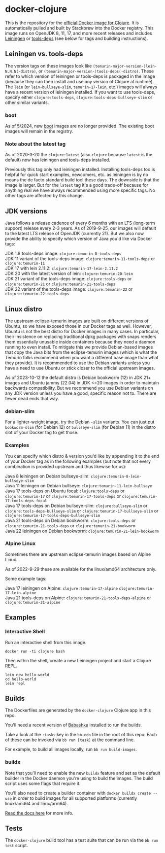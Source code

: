 # docker-clojure

This is the repository for the [official Docker image for Clojure](https://registry.hub.docker.com/_/clojure/).
It is automatically pulled and built by Stackbrew into the Docker registry.
This image runs on OpenJDK 8, 11, 17, and more recent releases and includes
[Leiningen](http://leiningen.org) or [tools-deps](https://clojure.org/reference/deps_and_cli)
(see below for tags and building instructions).

## Leiningen vs. tools-deps

The version tags on these images look like `(temurin-major-version-)lein-N.N.N(-distro)`,
or `(temurin-major-version-)tools-deps(-distro)`. These refer to which version
of leiningen or tools-deps is packaged in the image (because they can then install
and use any version of Clojure at runtime). The `lein` (or `lein-bullseye-slim`,
`temurin-17-lein`, etc.) images will always have a recent version of leiningen
installed. If you want to use tools-deps, specify either `clojure:tools-deps`,
`clojure:tools-deps-bullseye-slim` or other similar variants.

### boot

As of 5/2024, new [boot](https://boot-clj.github.io) images are no longer
provided. The existing boot images will remain in the registry.

### Note about the latest tag

As of 2020-3-20 the `clojure:latest` (also `clojure` because `latest` is the
default) now has leiningen and tools-deps installed.

Previously this tag only had leiningen installed. Installing tools-deps too is
helpful for quick start examples, newcomers, etc. as leiningen is by no means
the de facto standard build tool these days. The downside is that the image is
larger. But for the `latest` tag it's a good trade-off because for anything real
we have always recommended using more specific tags. No other tags are affected
by this change.

## JDK versions

Java follows a release cadence of every 6 months with an LTS (long-term support)
release every 2-3 years. As of 2019-9-25, our images will default to the latest
LTS release of OpenJDK (currently 21). But we also now provide the ability to
specify which version of Java you'd like via Docker tags:

JDK 1.8 tools-deps image: `clojure:temurin-8-tools-deps`  
JDK 11 variant of the tools-deps image: `clojure:temurin-11-tools-deps` or `clojure:temurin-11`  
JDK 17 with lein 2.11.2: `clojure:temurin-17-lein-2.11.2`  
JDK 20 with the latest version of lein: `clojure:temurin-20-lein`  
JDK 21 variant of the tools-deps image: `clojure:tools-deps` or `clojure:temurin-21` or `clojure:temurin-21-tools-deps`  
JDK 22 variant of the tools-deps image: `clojure:temurin-22` or `clojure:temurin-22-tools-deps`

## Linux distro

The upstream eclipse-temurin images are built on different versions of Ubuntu,
so we have exposed those in our Docker tags as well. However, Ubuntu is not the
best distro for Docker images in many cases. In particular, their insistence on
replacing traditional dpkg packages with snaps renders them essentially
unusable inside containers because they need a daemon running to even install.
To mitigate this we provide Debian-based images that copy the Java bits from
the eclipse-temurin images (which is what the Temurin folks recommend when you
want a different base image than what they provide). It is recommended to use
the Debian variants unless you have a need to use Ubuntu or stick closer to the
official upstream images.

As of 2023-10-12 the default distro is Debian bookworm (12) in JDK 21+ images
and Ubuntu jammy (22.04) in JDK <=20 images in order to maintain backwards
compatibility. But we recommend you use Debian variants on any JDK version
unless you have a good, specific reason not to. There are fewer dead ends that
way.

### debian-slim

For a lighter-weight image, try the Debian `-slim` variants. You can just put
`bookworm-slim` (for Debian 12) or `bullseye-slim` (for Debian 11) in the distro
slot of your Docker tag to get those.

### Examples

You can specify which distro & version you'd like by appending it to the end of
your Docker tag as in the following examples (but note that not every
combination is provided upstream and thus likewise for us):

Java 8 leiningen on Debian bullseye-slim: `clojure:temurin-8-lein-bullseye-slim`  
Java 11 leiningen on Debian bullseye: `clojure:temurin-11-lein-bullseye`  
Java 17 tools-deps on Ubuntu focal: `clojure:tools-deps` or `clojure:temurin-17` or `clojure:temurin-17-tools-deps` or `clojure:temurin-17-tools-deps-focal`  
Java 17 tools-deps on Debian bullseye-slim: `clojure:bullseye-slim` or `clojure:tools-deps-bullseye-slim` or `clojure:temurin-17-bullseye-slim` or `clojure:temurin-17-tools-deps-bullseye-slim`  
Java 21 tools-deps on Debian bookworm: `clojure:tools-deps` or `clojure:temurin-21-tools-deps` or `clojure:temurin-21-bookworm`  
Java 22 leiningen on Debian bookworm: `clojure:temurin-21-lein-bookworm`

### Alpine Linux

Sometimes there are upstream eclipse-temurin images based on Alpine Linux.

As of 2022-9-29 these are available for the linux/amd64 architecture only.

Some example tags:

Java 17 leiningen on Alpine: `clojure:temurin-17-alpine` `clojure:temurin-17-lein-alpine`  
Java 21 tools-deps on Alpine: `clojure:temurin-21-tools-deps-alpine` or `clojure:temurin-21-alpine`

## Examples

### Interactive Shell

Run an interactive shell from this image.

```
docker run -ti clojure bash
```

Then within the shell, create a new Leiningen project and start a Clojure REPL.

```
lein new hello-world
cd hello-world
lein repl
```

## Builds

The Dockerfiles are generated by the `docker-clojure` Clojure app in this repo.

You'll need a recent version of [Babashka](https://babashka.org/) installed to
run the builds.

Take a look at the `:tasks` key in the `bb.edn` file in the root of this repo.
Each of these can be invoked via `bb run [task]` at the command line.

For example, to build all images locally, run `bb run build-images`.

### buildx

Note that you'll need to enable the new `buildx` feature and set as the default
builder in the Docker daemon you're using to build the images. The build script
uses some flags that require it.

You'll also need to create a builder container with `docker buildx create --use`
in order to build images for all supported platforms (currently linux/amd64 and
linux/arm64).

[Read the docs here](https://docs.docker.com/buildx/working-with-buildx/) for more info.

## Tests

The `docker-clojure` build tool has a test suite that can be run via the
`bb run test` script.
